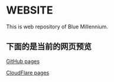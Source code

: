 # WEBSITE

This is web repository of Blue Millennium.

## 下面的是当前的网页预览

[GitHub pages](https://www.github.blue-millennium.fun/)

[CloudFlare pages](https://www.blue-millennium.fun/)
